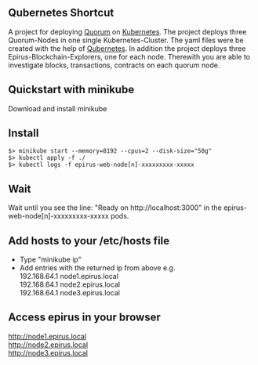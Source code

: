 ## Qubernetes Shortcut
A project for deploying [Quorum](https://github.com/jpmorganchase/quorum) on [Kubernetes](https://github.com/kubernetes/kubernetes).
The project deploys three Quorum-Nodes in one single Kubernetes-Cluster. The yaml files were be created with the help of [Qubernetes](https://github.com/jpmorganchase/qubernetes). In addition the project deploys three Epirus-Blockchain-Explorers, one for each node. Therewith you are able to investigate blocks, transactions, contracts on each quorum node.

## Quickstart with minikube
Download and install minikube

## Install
```shell
$> minikube start --memory=8192 --cpus=2 --disk-size="50g"
$> kubectl apply -f ./
$> kubectl logs -f epirus-web-node[n]-xxxxxxxxx-xxxxx
```

## Wait
Wait until you see the line: "Ready on http://localhost:3000" in the epirus-web-node[n]-xxxxxxxxx-xxxxx pods.

## Add hosts to your /etc/hosts file
* Type "minikube ip"
* Add entries with the returned ip from above e.g.  
192.168.64.1		node1.epirus.local  
192.168.64.1		node2.epirus.local  
192.168.64.1		node3.epirus.local  

## Access epirus in your browser
http://node1.epirus.local  
http://node2.epirus.local  
http://node3.epirus.local  